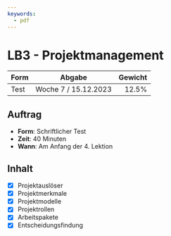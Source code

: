 ```yaml
---
keywords:
  - pdf
---
```

# LB3 - Projektmanagement

Form | Abgabe               | Gewicht
:--- | :---:                | ---:
Test | Woche 7 / 15.12.2023 | 12.5%

## Auftrag

- **Form**: Schriftlicher Test
- **Zeit**: 40 Minuten
- **Wann**: Am Anfang der 4. Lektion

## Inhalt

- [X] Projektauslöser
- [X] Projektmerkmale
- [X] Projektmodelle
- [X] Projektrollen
- [X] Arbeitspakete
- [X] Entscheidungsfindung

